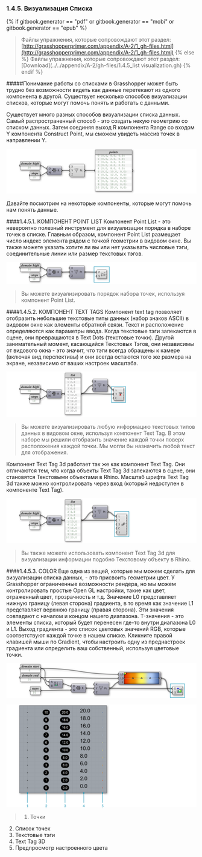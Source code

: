 ### 1.4.5. Визуализация Списка
{% if gitbook.generator == "pdf" or gitbook.generator == "mobi" or gitbook.generator == "epub" %}
>Файлы упражнения, которые сопровождают этот раздел: [http://grasshopperprimer.com/appendix/A-2/1_gh-files.html](http://grasshopperprimer.com/appendix/A-2/1_gh-files.html)
{% else %}
>Файлы упражнения, которые сопровождают этот раздел: [Download](../../appendix/A-2/gh-files/1.4.5_list visualization.gh)
{% endif %}

#####Понимание работы со списками в Grasshopper может быть трудно без возможности видеть как данные перетекают из одного компонента в другой. Существует несколько способов визуализации списков, которые могут помочь понять и работать с данными.

Существует много разных способов визуализации списка данных. Самый распространенный способ - это создать некую геометрию со списком данных. Затем соединяя выход R компонента Range со входом Y компонента Construct Point, мы сможем увидеть массив точек в направлении Y.

![IMAGE](images/1-4-5/1-4-5_001-list-visualization.png)

Давайте посмотрим на некоторые компоненты, которые могут помочь нам понять данные.

####1.4.5.1. КОМПОНЕНТ POINT LIST
Компонент Point List - это невероятно полезный инструмент для визуализации порядка в наборе точек в списке. Главным образом, компонент Point List размещает число индекс элемента рядом с точкой геометрии в видовом окне. Вы также можете указать хотите ли вы или нет указывать числовые тэги, соединительные линии или размер текстовых тэгов.

![IMAGE](images/1-4-5/1-4-5_002-point-list.png)
>Вы можете визуализировать порядок набора точек, используя компонент Point List.

####1.4.5.2. КОМПОНЕНТ TEXT TAGS
Компонент text tag позволяет отобразить небольшие текстовые типы данных (набор знаков ASCII) в видовом окне как элементы обратной связи. Текст и расположение определяются как параметры ввода. Когда текстовые тэги запекаются в сцене, они превращаются в Text Dots (текстовые точки). Другой занимательный момент, касающийся Текстовых Тэгов, они независимы от видового окна - это значит, что тэги всегда обращены к камере (включая вид перспективы) и они всегда остаются того же размера на экране, независимо от ваших настроек масштаба.

![IMAGE](images/1-4-5/1-4-5_003-text-tags.png)
>Вы можете визуализировать любую информацию текстовых типов данных в видовом окне, используя компонент Text Tag. В этом наборе мы решили отобразить значение каждой точки поверх расположения каждой точки. Мы могли бы назначить любой текст для отображения.

Компонент Text Tag 3d работает так же как компонент Text Tag. Они отличаются тем, что когда объекты Text Tag 3d запекаются в сцене, они становятся Текстовыми объектами в Rhino. Масштаб шрифта Text Tag 3d также можно контролировать через вход (который недоступен в компоненте Text Tag).

![IMAGE](images/1-4-5/1-4-5_004-text-tag-3d.png)
>Вы также можете использовать компонент Text Tag 3d для визуализации информации подобно Текстовому объекту в Rhino.

####1.4.5.3. COLOR
Еще одна из вещей, которые мы можем сделать для визуализации списка данных, - это присвоить геометрии цвет. У Grasshopper ограниченные возможности рендера, но мы можем контролировать простые Open GL настройки, такие как цвет, отраженный цвет, прозрачность и т.д. Значение L0 представляет нижную границу (левая сторона) градиента, в то время как значение L1 представляет верхнюю границу (правая сторона). Эти значения совпадают с началом и концом нашего диапазона. T-значения - это элементы списка, который будет перенесен где-то внутри диапазона L0 и L1. Выход градиента - это список цветовых значений RGB, которые соответствуют каждой точке в нашем списке. Кликните правой клавишей мыши по Gradient, чтобы настроить одну из преднастроек градиента или определить ваш собственный, используя цветовые точки.

![IMAGE](images/1-4-5/1-4-5_005-custom-preview.png)

![IMAGE](images/1-4-5/1-4-5_006-visualization-example.png)
>1. Точки
2. Список точек
3. Текстовые тэги
4. Text Tag 3D
5. Предпросмотр настроенного цвета



